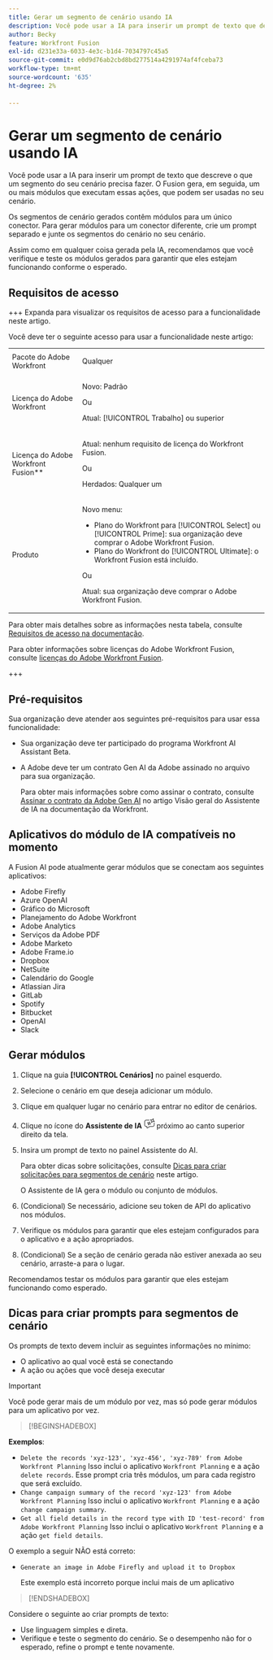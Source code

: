 ```yaml
---
title: Gerar um segmento de cenário usando IA
description: Você pode usar a IA para inserir um prompt de texto que descreve o que um segmento do seu cenário precisa fazer. O Fusion gera, em seguida, um ou mais módulos que executam essas ações, que podem ser usadas no seu cenário.
author: Becky
feature: Workfront Fusion
exl-id: d231e33a-6033-4e3c-b1d4-7034797c45a5
source-git-commit: e0d9d76ab2cbd8bd277514a4291974af4fceba73
workflow-type: tm+mt
source-wordcount: '635'
ht-degree: 2%

---
```


# Gerar um segmento de cenário usando IA

<!--DO NOT DELETE - linked through CSH-->

<!--Check if this is in GA before repo goes live. If not, hide this article.-->

<!--Check if they need to have signed the rider and stuff-->

Você pode usar a IA para inserir um prompt de texto que descreve o que um segmento do seu cenário precisa fazer. O Fusion gera, em seguida, um ou mais módulos que executam essas ações, que podem ser usadas no seu cenário.

Os segmentos de cenário gerados contêm módulos para um único conector. Para gerar módulos para um conector diferente, crie um prompt separado e junte os segmentos do cenário no seu cenário.

Assim como em qualquer coisa gerada pela IA, recomendamos que você verifique e teste os módulos gerados para garantir que eles estejam funcionando conforme o esperado.

## Requisitos de acesso

+++ Expanda para visualizar os requisitos de acesso para a funcionalidade neste artigo.

Você deve ter o seguinte acesso para usar a funcionalidade neste artigo:

<table style="table-layout:auto">
 <col> 
 <col> 
 <tbody> 
  <tr> 
   <td role="rowheader">Pacote do Adobe Workfront</td> 
   <td> <p>Qualquer</p> </td> 
  </tr> 
  <tr data-mc-conditions=""> 
   <td role="rowheader">Licença do Adobe Workfront</td> 
   <td> <p>Novo: Padrão</p><p>Ou</p><p>Atual: [!UICONTROL Trabalho] ou superior</p> </td> 
  </tr> 
  <tr> 
   <td role="rowheader">Licença do Adobe Workfront Fusion**</td> 
   <td>
   <p>Atual: nenhum requisito de licença do Workfront Fusion.</p>
   <p>Ou</p>
   <p>Herdados: Qualquer um </p>
   </td> 
  </tr> 
  <tr> 
   <td role="rowheader">Produto</td> 
   <td>
   <p>Novo menu:</p> <ul><li>Plano do Workfront para [!UICONTROL Select] ou [!UICONTROL Prime]: sua organização deve comprar o Adobe Workfront Fusion.</li><li>Plano do Workfront do [!UICONTROL Ultimate]: o Workfront Fusion está incluído.</li></ul>
   <p>Ou</p>
   <p>Atual: sua organização deve comprar o Adobe Workfront Fusion.</p>
   </td> 
  </tr>
 </tbody> 
</table>

Para obter mais detalhes sobre as informações nesta tabela, consulte [Requisitos de acesso na documentação](/help/workfront-fusion/references/licenses-and-roles/access-level-requirements-in-documentation.md).

Para obter informações sobre licenças do Adobe Workfront Fusion, consulte [licenças do Adobe Workfront Fusion](/help/workfront-fusion/set-up-and-manage-workfront-fusion/licensing-operations-overview/license-automation-vs-integration.md).

+++

## Pré-requisitos

Sua organização deve atender aos seguintes pré-requisitos para usar essa funcionalidade:

* Sua organização deve ter participado do programa Workfront AI Assistant Beta.
* A Adobe deve ter um contrato Gen AI da Adobe assinado no arquivo para sua organização.

  Para obter mais informações sobre como assinar o contrato, consulte [Assinar o contrato da Adobe Gen AI](https://experienceleague.adobe.com/pt-br/docs/workfront/using/basics/ai-assistant/ai-assistant-overview#sign-the-adobe-gen-ai-agreement) no artigo Visão geral do Assistente de IA na documentação da Workfront.

## Aplicativos do módulo de IA compatíveis no momento

A Fusion AI pode atualmente gerar módulos que se conectam aos seguintes aplicativos:

* Adobe Firefly
* Azure OpenAI
* Gráfico do Microsoft
* Planejamento do Adobe Workfront
* Adobe Analytics
* Serviços da Adobe PDF
* Adobe Marketo
* Adobe Frame.io
* Dropbox
* NetSuite
* Calendário do Google
* Atlassian Jira
* GitLab
* Spotify
* Bitbucket
* OpenAI
* Slack

## Gerar módulos

1. Clique na guia **[!UICONTROL Cenários]** no painel esquerdo.
1. Selecione o cenário em que deseja adicionar um módulo.
1. Clique em qualquer lugar no cenário para entrar no editor de cenários.
1. Clique no ícone do **Assistente de IA** ![ícone do Assistente de IA](assets/ai-assistant-icon.png) próximo ao canto superior direito da tela.
1. Insira um prompt de texto no painel Assistente do AI.

   Para obter dicas sobre solicitações, consulte [Dicas para criar solicitações para segmentos de cenário](#tips-for-creating-prompts-for-scenario-segments) neste artigo.

   O Assistente de IA gera o módulo ou conjunto de módulos.
1. (Condicional) Se necessário, adicione seu token de API do aplicativo nos módulos.
1. Verifique os módulos para garantir que eles estejam configurados para o aplicativo e a ação apropriados.
1. (Condicional) Se a seção de cenário gerada não estiver anexada ao seu cenário, arraste-a para o lugar.

Recomendamos testar os módulos para garantir que eles estejam funcionando como esperado.

## Dicas para criar prompts para segmentos de cenário

Os prompts de texto devem incluir as seguintes informações no mínimo:

* O aplicativo ao qual você está se conectando
* A ação ou ações que você deseja executar

>[!IMPORTANT]
>
>Você pode gerar mais de um módulo por vez, mas só pode gerar módulos para um aplicativo por vez.

>[!BEGINSHADEBOX]

**Exemplos**:

* `Delete the records 'xyz-123', 'xyz-456', 'xyz-789' from Adobe Workfront Planning`
Isso inclui o aplicativo `Workfront Planning` e a ação `delete records`. Esse prompt cria três módulos, um para cada registro que será excluído.
* `Change campaign summary of the record 'xyz-123' from Adobe Workfront Planning`
Isso inclui o aplicativo `Workfront Planning` e a ação `change campaign summary`.
* `Get all field details in the record type with ID 'test-record' from Adobe Workfront Planning`
Isso inclui o aplicativo `Workfront Planning` e a ação `get field details`.

O exemplo a seguir NÃO está correto:

* `Generate an image in Adobe Firefly and upload it to Dropbox`

  Este exemplo está incorreto porque inclui mais de um aplicativo

>[!ENDSHADEBOX]

Considere o seguinte ao criar prompts de texto:

* Use linguagem simples e direta.
* Verifique e teste o segmento do cenário. Se o desempenho não for o esperado, refine o prompt e tente novamente.
